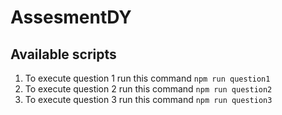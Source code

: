 # AssesmentDY

## Available scripts

1. To execute question 1 run this command `npm run question1` 
2. To execute question 2 run this command `npm run question2`
3. To execute question 3 run this command `npm run question3`